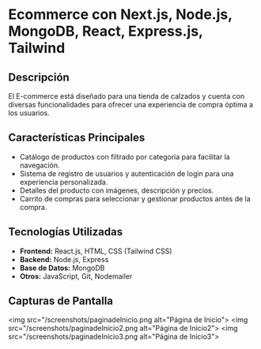 # Ecommerce con Next.js, Node.js, MongoDB, React, Express.js, Tailwind
## Descripción
 El E-commerce está diseñado para una tienda de calzados y cuenta con diversas funcionalidades para ofrecer una experiencia de compra óptima a los usuarios.

## Características Principales

- Catálogo de productos con filtrado por categoría para facilitar la navegación.
- Sistema de registro de usuarios y autenticación de login para una experiencia personalizada.
- Detalles del producto con imágenes, descripción y precios.
- Carrito de compras  para seleccionar y gestionar productos antes de la compra.


## Tecnologías Utilizadas

- **Frontend:** React.js, HTML, CSS (Tailwind CSS)
- **Backend:** Node.js, Express
- **Base de Datos:** MongoDB
- **Otros:** JavaScript, Git, Nodemailer

## Capturas de Pantalla
<img src="/screenshots/paginadeInicio.png alt="Página de Inicio"> 
<img src="/screenshots/paginadeInicio2.png alt="Página de Inicio2">
<img src="/screenshots/paginadeInicio3.png alt="Página de Inicio3">


